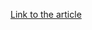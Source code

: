 [Link to the article](https://crowdstrike.com/blog/sidoh-wizard-spiders-mysterious-exfiltration-tool/)
